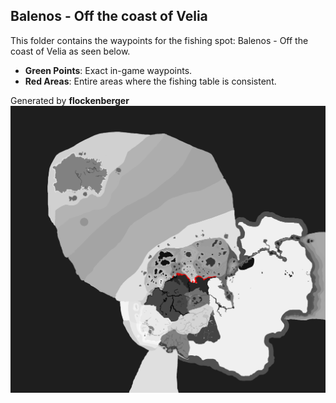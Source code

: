 ## Balenos - Off the coast of Velia
This folder contains the waypoints for the fishing spot: Balenos - Off the coast of Velia as seen below.

- **Green Points**: Exact in-game waypoints.
- **Red Areas**: Entire areas where the fishing table is consistent.

Generated by **flockenberger**
![Balenos - Off the coast of Velia](./Preview.png?raw=true "Balenos - Off the coast of Velia")